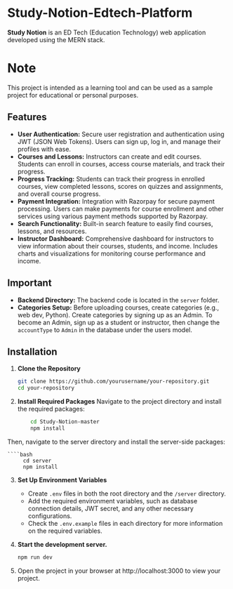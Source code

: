 # Study-Notion-Edtech-Platform

**Study Notion** is an ED Tech (Education Technology) web application developed using the MERN stack. 

# Note

This project is intended as a learning tool and can be used as a sample project for educational or personal purposes. 

## Features

- **User Authentication:** Secure user registration and authentication using JWT (JSON Web Tokens). Users can sign up, log in, and manage their profiles with ease.
- **Courses and Lessons:** Instructors can create and edit courses. Students can enroll in courses, access course materials, and track their progress.
- **Progress Tracking:** Students can track their progress in enrolled courses, view completed lessons, scores on quizzes and assignments, and overall course progress.
- **Payment Integration:** Integration with Razorpay for secure payment processing. Users can make payments for course enrollment and other services using various payment methods supported by Razorpay.
- **Search Functionality:** Built-in search feature to easily find courses, lessons, and resources.
- **Instructor Dashboard:** Comprehensive dashboard for instructors to view information about their courses, students, and income. Includes charts and visualizations for monitoring course performance and income.

## Important

- **Backend Directory:** The backend code is located in the `server` folder.
- **Categories Setup:** Before uploading courses, create categories (e.g., web dev, Python). Create categories by signing up as an Admin. To become an Admin, sign up as a student or instructor, then change the `accountType` to `Admin` in the database under the users model.

## Installation

1. **Clone the Repository**

   ```bash
   git clone https://github.com/yourusername/your-repository.git
   cd your-repository
2. **Install Required Packages**
   Navigate to the project directory and install the required packages:

     ```bash
         cd Study-Notion-master
         npm install

 Then, navigate to the server directory and install the server-side packages:
  
    ````bash
         cd server
         npm install


3. **Set Up Environment Variables**

   - Create `.env` files in both the root directory and the `/server` directory.
   - Add the required environment variables, such as database connection details, JWT secret, and any other necessary configurations.
   - Check the `.env.example` files in each directory for more information on the required variables.
  
4. **Start the development server.**

      ```bash
      npm run dev
5.  Open the project in your browser at http://localhost:3000 to view your project.





